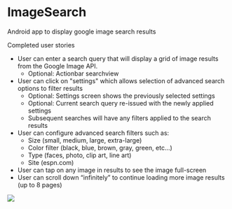 # ImageSearch
Android app to display google image search results

Completed user stories
* User can enter a search query that will display a grid of image results from the Google Image API.
  * Optional: Actionbar searchview
* User can click on "settings" which allows selection of advanced search options to filter results
  * Optional: Settings screen shows the previously selected settings
  * Optional: Current search query re-issued with the newly applied settings
  * Subsequent searches will have any filters applied to the search results
* User can configure advanced search filters such as:
  * Size (small, medium, large, extra-large)
  * Color filter (black, blue, brown, gray, green, etc...)
  * Type (faces, photo, clip art, line art)
  * Site (espn.com)
* User can tap on any image in results to see the image full-screen
* User can scroll down “infinitely” to continue loading more image results (up to 8 pages)

![](https://github.com/ankurjyahoo/ImageSearch/blob/master/ImageSearch.gif)
